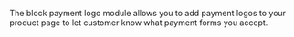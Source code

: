 The block payment logo module allows you to add payment logos to your product page to let customer know what payment forms you accept.